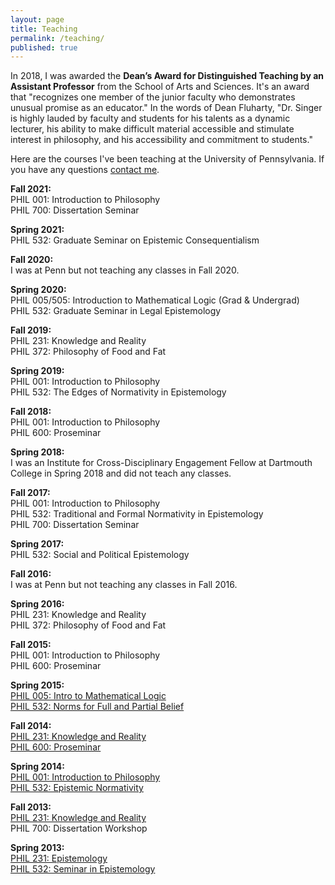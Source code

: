 ```yaml
---
layout: page
title: Teaching
permalink: /teaching/
published: true
---
```


In 2018, I was awarded the **Dean’s Award for Distinguished Teaching by an Assistant Professor** from the School of Arts and Sciences. It's an award that "recognizes one member of the junior faculty who demonstrates unusual promise as an educator." In the words of Dean Fluharty, "Dr. Singer is highly lauded by faculty and students for his talents as a dynamic lecturer, his ability to make difficult material accessible and stimulate interest in philosophy, and his accessibility and commitment to students."

Here are the courses I've been teaching at the University of Pennsylvania. If you have any questions [contact me](http://www.danieljsinger.com/#contact).

**Fall 2021:**  
PHIL 001: Introduction to Philosophy  
PHIL 700: Dissertation Seminar 

**Spring 2021:**  
PHIL 532: Graduate Seminar on Epistemic Consequentialism  

**Fall 2020:**  
I was at Penn but not teaching any classes in Fall 2020.   

**Spring 2020:**  
PHIL 005/505: Introduction to Mathematical Logic (Grad & Undergrad)  
PHIL 532: Graduate Seminar in Legal Epistemology  

**Fall 2019:**  
PHIL 231: Knowledge and Reality  
PHIL 372: Philosophy of Food and Fat  

**Spring 2019:**  
PHIL 001: Introduction to Philosophy  
PHIL 532: The Edges of Normativity in Epistemology  

**Fall 2018:**  
PHIL 001: Introduction to Philosophy   
PHIL 600: Proseminar  

**Spring 2018:**  
I was an Institute for Cross-Disciplinary Engagement Fellow at Dartmouth College in Spring 2018 and did not teach any classes.  

**Fall 2017:**  
PHIL 001: Introduction to Philosophy  
PHIL 532: Traditional and Formal Normativity in Epistemology  
PHIL 700: Dissertation Seminar  

**Spring 2017:**  
PHIL 532: Social and Political Epistemology  

**Fall 2016:**  
I was at Penn but not teaching any classes in Fall 2016.  

**Spring 2016:**  
PHIL 231: Knowledge and Reality  
PHIL 372: Philosophy of Food and Fat  

**Fall 2015:**  
PHIL 001: Introduction to Philosophy  
PHIL 600: Proseminar  

**Spring 2015:**  
[PHIL 005: Intro to Mathematical Logic](https://www.dropbox.com/s/hjiryurubsa9lok/PHIL%20005%20Syllabus.pdf?dl=0)  
[PHIL 532: Norms for Full and Partial Belief](https://canvas.upenn.edu/courses/1265323/assignments/syllabus)  

**Fall 2014:**  
[PHIL 231: Knowledge and Reality](https://canvas.upenn.edu/courses/1253178)  
[PHIL 600: Proseminar](https://canvas.upenn.edu/courses/1253180)  

**Spring 2014:**  
[PHIL 001: Introduction to Philosophy](https://upenn.instructure.com/courses/1205840)  
[PHIL 532: Epistemic Normativity](https://upenn.instructure.com/courses/1205847)  

**Fall 2013:**  
[PHIL 231: Knowledge and Reality](https://upenn.instructure.com/courses/1138656)  
PHIL 700: Dissertation Workshop  

**Spring 2013:**  
[PHIL 231: Epistemology](https://upenn.instructure.com/courses/954128)  
[PHIL 532: Seminar in Epistemology](http://www.danieljsinger.com/teaching/KAILSyllabus.pdf)
